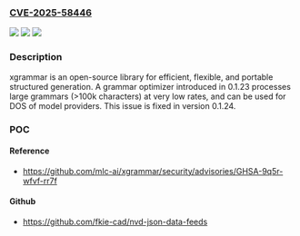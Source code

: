 ### [CVE-2025-58446](https://cve.mitre.org/cgi-bin/cvename.cgi?name=CVE-2025-58446)
![](https://img.shields.io/static/v1?label=Product&message=xgrammar&color=blue)
![](https://img.shields.io/static/v1?label=Version&message=%3D%200.1.23%2C%20%3C%20%200.1.24%20&color=brightgreen)
![](https://img.shields.io/static/v1?label=Vulnerability&message=CWE-770%3A%20Allocation%20of%20Resources%20Without%20Limits%20or%20Throttling&color=brightgreen)

### Description

xgrammar is an open-source library for efficient, flexible, and portable structured generation. A grammar optimizer introduced in 0.1.23 processes large grammars (>100k characters) at very low rates, and can be used for DOS of model providers. This issue is fixed in version 0.1.24.

### POC

#### Reference
- https://github.com/mlc-ai/xgrammar/security/advisories/GHSA-9q5r-wfvf-rr7f

#### Github
- https://github.com/fkie-cad/nvd-json-data-feeds

